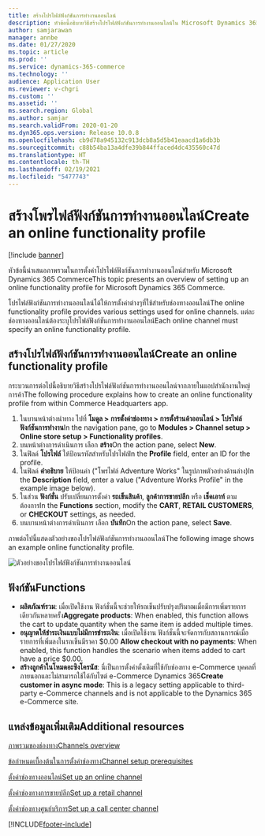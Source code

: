 ```yaml
---
title: สร้างโปรไฟล์ฟังก์ชันการทำงานออนไลน์
description: หัวข้อนี้อธิบายวิธีสร้างโปรไฟล์ฟังก์ชันการทำงานออนไลน์ใน Microsoft Dynamics 365 Commerce
author: samjarawan
manager: annbe
ms.date: 01/27/2020
ms.topic: article
ms.prod: ''
ms.service: dynamics-365-commerce
ms.technology: ''
audience: Application User
ms.reviewer: v-chgri
ms.custom: ''
ms.assetid: ''
ms.search.region: Global
ms.author: samjar
ms.search.validFrom: 2020-01-20
ms.dyn365.ops.version: Release 10.0.8
ms.openlocfilehash: cb9d78a945132c913dcb8a5d5b41eaacd1a6db3b
ms.sourcegitcommit: c88b54ba13a4dfe39b844ffaced4dc435560c47d
ms.translationtype: HT
ms.contentlocale: th-TH
ms.lasthandoff: 02/19/2021
ms.locfileid: "5477743"
---
```

# <a name="create-an-online-functionality-profile"></a><span data-ttu-id="4d997-103">สร้างโพรไฟล์ฟังก์ชันการทำงานออนไลน์</span><span class="sxs-lookup"><span data-stu-id="4d997-103">Create an online functionality profile</span></span>

[!include [banner](includes/banner.md)]

<span data-ttu-id="4d997-104">หัวข้อนี้นำเสนอภาพรวมในการตั้งค่าโปรไฟล์ฟังก์ชันการทำงานออนไลน์สำหรับ Microsoft Dynamics 365 Commerce</span><span class="sxs-lookup"><span data-stu-id="4d997-104">This topic presents an overview of setting up an online functionality profile for Microsoft Dynamics 365 Commerce.</span></span>

<span data-ttu-id="4d997-105">โปรไฟล์ฟังก์ชันการทำงานออนไลน์ได้ให้การตั้งค่าต่างๆที่ใช้สำหรับช่องทางออนไลน์</span><span class="sxs-lookup"><span data-stu-id="4d997-105">The online functionality profile provides various settings used for online channels.</span></span> <span data-ttu-id="4d997-106">แต่ละช่องทางออนไลน์ต้องระบุโปรไฟล์ฟังก์ชันการทำงานออนไลน์</span><span class="sxs-lookup"><span data-stu-id="4d997-106">Each online channel must specify an online functionality profile.</span></span>

## <a name="create-an-online-functionality-profile"></a><span data-ttu-id="4d997-107">สร้างโปรไฟล์ฟังก์ชันการทำงานออนไลน์</span><span class="sxs-lookup"><span data-stu-id="4d997-107">Create an online functionality profile</span></span>

<span data-ttu-id="4d997-108">กระบวนการต่อไปนี้อธิบายวิธีสร้างโปรไฟล์ฟังก์ชันการทำงานออนไลน์จากภายในแอปสำนักงานใหญ่การค้า</span><span class="sxs-lookup"><span data-stu-id="4d997-108">The following procedure explains how to create an online functionality profile from within Commerce Headquarters app.</span></span>

1. <span data-ttu-id="4d997-109">ในบานหน้าต่างนำทาง ไปที่ **โมดูล \> การตั้งค่าช่องทาง \> การตั้งร้านค้าออนไลน์ \> โปรไฟล์ฟังก์ชันการทำงาน**</span><span class="sxs-lookup"><span data-stu-id="4d997-109">In the navigation pane, go to **Modules \> Channel setup \> Online store setup \> Functionality profiles**.</span></span>
1. <span data-ttu-id="4d997-110">บนหน้าต่างการดำเนินการ เลือก **สร้าง**</span><span class="sxs-lookup"><span data-stu-id="4d997-110">On the action pane, select **New**.</span></span>
1. <span data-ttu-id="4d997-111">ในฟิลด์ **โปรไฟล์** ให้ป้อนรหัสสำหรับโปรไฟล์</span><span class="sxs-lookup"><span data-stu-id="4d997-111">In the **Profile** field, enter an ID for the profile.</span></span>
1. <span data-ttu-id="4d997-112">ในฟิลด์ **คำอธิบาย** ให้ป้อนค่า ("โพรไฟล์ Adventure Works" ในรูปภาพตัวอย่างด้านล่าง)</span><span class="sxs-lookup"><span data-stu-id="4d997-112">In the **Description** field, enter a value ("Adventure Works Profile" in the example image below).</span></span>
1. <span data-ttu-id="4d997-113">ในส่วน **ฟังก์ชั่น** ปรับเปลี่ยนการตั้งค่า **รถเข็นสินค้า**, **ลูกค้าการขายปลีก** หรือ **เช็คเอาท์** ตามต้องการ</span><span class="sxs-lookup"><span data-stu-id="4d997-113">In the **Functions** section, modify the **CART**, **RETAIL CUSTOMERS**, or **CHECKOUT** settings, as needed.</span></span>
1. <span data-ttu-id="4d997-114">บนบานหน้าต่างการดำเนินการ เลือก **บันทึก**</span><span class="sxs-lookup"><span data-stu-id="4d997-114">On the action pane, select **Save**.</span></span>

<span data-ttu-id="4d997-115">ภาพต่อไปนี้แสดงตัวอย่างของโปรไฟล์ฟังก์ชันการทำงานออนไลน์</span><span class="sxs-lookup"><span data-stu-id="4d997-115">The following image shows an example online functionality profile.</span></span>
  
![ตัวอย่างของโปรไฟล์ฟังก์ชันการทำงานออนไลน์](media/online-functionality-profile.png)

## <a name="functions"></a><span data-ttu-id="4d997-117">ฟังก์ชัน</span><span class="sxs-lookup"><span data-stu-id="4d997-117">Functions</span></span>

- <span data-ttu-id="4d997-118">**ผลิตภัณฑ์รวม**: เมื่อเปิดใช้งาน ฟังก์ชั่นนี้จะช่วยให้รถเข็นปรับปรุงปริมาณเมื่อมีการเพิ่มรายการเดียวกันหลายครั้ง</span><span class="sxs-lookup"><span data-stu-id="4d997-118">**Aggregate products**: When enabled, this function allows the cart to update quantity when the same item is added multiple times.</span></span>
- <span data-ttu-id="4d997-119">**อนุญาตให้ชำระเงินแบบไม่มีการชำระเงิน**: เมื่อเปิดใช้งาน ฟังก์ชั่นนี้จะจัดการกับสถานการณ์เมื่อรายการที่เพิ่มลงในรถเข็นมีราคา $0.00 </span><span class="sxs-lookup"><span data-stu-id="4d997-119">**Allow checkout with no payments**: When enabled, this function handles the scenario when items added to cart have a price $0.00.</span></span>
- <span data-ttu-id="4d997-120">**สร้างลูกค้าในโหมดอะซิงโครนัส**: นี่เป็นการตั้งค่าดั้งเดิมที่ใช้กับช่องทาง e-Commerce บุคคลที่ภายนอกและไม่สามารถใช้ได้กับไซต์ e-Commerce Dynamics 365</span><span class="sxs-lookup"><span data-stu-id="4d997-120">**Create customer in async mode**: This is a legacy setting applicable to third-party e-Commerce channels and is not applicable to the Dynamics 365 e-Commerce site.</span></span>

## <a name="additional-resources"></a><span data-ttu-id="4d997-121">แหล่งข้อมูลเพิ่มเติม</span><span class="sxs-lookup"><span data-stu-id="4d997-121">Additional resources</span></span>

[<span data-ttu-id="4d997-122">ภาพรวมของช่องทาง</span><span class="sxs-lookup"><span data-stu-id="4d997-122">Channels overview</span></span>](channels-overview.md)

[<span data-ttu-id="4d997-123">ข้อกำหนดเบื้องต้นในการตั้งค่าช่องทาง</span><span class="sxs-lookup"><span data-stu-id="4d997-123">Channel setup prerequisites</span></span>](channels-prerequisites.md)

[<span data-ttu-id="4d997-124">ตั้งค่าช่องทางออนไลน์</span><span class="sxs-lookup"><span data-stu-id="4d997-124">Set up an online channel</span></span>](channel-setup-online.md)

[<span data-ttu-id="4d997-125">ตั้งค่าช่องทางการขายปลีก</span><span class="sxs-lookup"><span data-stu-id="4d997-125">Set up a retail channel</span></span>](channel-setup-retail.md)

[<span data-ttu-id="4d997-126">ตั้งค่าช่องทางศูนย์บริการ</span><span class="sxs-lookup"><span data-stu-id="4d997-126">Set up a call center channel</span></span>](channel-setup-callcenter.md)


[!INCLUDE[footer-include](../includes/footer-banner.md)]
